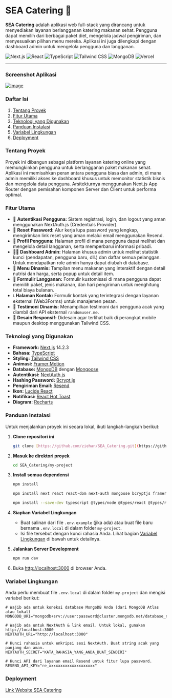# SEA Catering 🍲

**SEA Catering** adalah aplikasi web full-stack yang dirancang untuk menyediakan layanan berlangganan katering makanan sehat. Pengguna dapat memilih dari berbagai paket diet, mengelola jadwal pengiriman, dan menyesuaikan pilihan menu mereka. Aplikasi ini juga dilengkapi dengan dashboard admin untuk mengelola pengguna dan langganan.

![Next.js](https://img.shields.io/badge/Next.js-14.2.3-black?style=for-the-badge&logo=next.js)
![React](https://img.shields.io/badge/React-18.2.0-blue?style=for-the-badge&logo=react)
![TypeScript](https://img.shields.io/badge/TypeScript-5-blue?style=for-the-badge&logo=typescript)
![Tailwind CSS](https://img.shields.io/badge/Tailwind_CSS-4-38B2AC?style=for-the-badge&logo=tailwind-css)
![MongoDB](https://img.shields.io/badge/MongoDB-8-47A248?style=for-the-badge&logo=mongodb)
![Vercel](https://img.shields.io/badge/Deployed_on-Vercel-black?style=for-the-badge&logo=vercel)

---

### Screenshot Aplikasi

<a href="https://ibb.co/nqhkbP7Z"><img src="https://i.ibb.co/mrQzGN91/image.png" alt="image" border="0"></a>

### Daftar Isi

1.  [Tentang Proyek](#tentang-proyek)
2.  [Fitur Utama](#fitur-utama)
3.  [Teknologi yang Digunakan](#teknologi-yang-digunakan)
4.  [Panduan Instalasi](#panduan-instalasi)
5.  [Variabel Lingkungan](#variabel-lingkungan)
6.  [Deployment](#deployment)

### Tentang Proyek

Proyek ini dibangun sebagai platform layanan katering online yang memungkinkan pengguna untuk berlangganan paket makanan sehat. Aplikasi ini memisahkan peran antara pengguna biasa dan admin, di mana admin memiliki akses ke dashboard khusus untuk memonitor statistik bisnis dan mengelola data pengguna. Arsitekturnya menggunakan Next.js App Router dengan pemisahan komponen Server dan Client untuk performa optimal.

### Fitur Utama

- 🔐 **Autentikasi Pengguna:** Sistem registrasi, login, dan logout yang aman menggunakan NextAuth.js (Credentials Provider).
- 🔑 **Reset Password:** Alur kerja lupa password yang lengkap, mengirimkan link reset yang aman melalui email menggunakan Resend.
- 👤 **Profil Pengguna:** Halaman profil di mana pengguna dapat melihat dan mengelola detail langganan, serta memperbarui informasi pribadi.
- 👨‍💻 **Dashboard Admin:** Halaman khusus admin untuk melihat statistik kunci (pendapatan, pengguna baru, dll.) dan daftar semua pelanggan. Untuk mendapatkan role admin hanya dapat diubah di database.
- 🥗 **Menu Dinamis:** Tampilan menu makanan yang interaktif dengan detail nutrisi dan harga, serta popup untuk detail item.
- 📝 **Formulir Langganan:** Formulir kustomisasi di mana pengguna dapat memilih paket, jenis makanan, dan hari pengiriman untuk menghitung total biaya bulanan.
- 📞 **Halaman Kontak:** Formulir kontak yang terintegrasi dengan layanan eksternal (Web3Forms) untuk manajemen pesan.
- 💬 **Testimoni Dinamis:** Menampilkan testimoni dari pengguna acak yang diambil dari API eksternal `randomuser.me`.
- 📱 **Desain Responsif:** Didesain agar terlihat baik di perangkat mobile maupun desktop menggunakan Tailwind CSS.

### Teknologi yang Digunakan

- **Framework:** [Next.js](https://nextjs.org/) 14.2.3
- **Bahasa:** [TypeScript](https://www.typescriptlang.org/)
- **Styling:** [Tailwind CSS](https://tailwindcss.com/)
- **Animasi:** [Framer Motion](https://www.framer.com/motion/)
- **Database:** [MongoDB](https://www.mongodb.com/) dengan [Mongoose](https://mongoosejs.com/)
- **Autentikasi:** [NextAuth.js](https://next-auth.js.org/)
- **Hashing Password:** [Bcrypt.js](https://github.com/dcodeIO/bcrypt.js)
- **Pengiriman Email:** [Resend](https://resend.com/)
- **Ikon:** [Lucide React](https://lucide.dev/)
- **Notifikasi:** [React Hot Toast](https://react-hot-toast.com/)
- **Diagram:** [Recharts](https://recharts.org/)

### Panduan Instalasi

Untuk menjalankan proyek ini secara lokal, ikuti langkah-langkah berikut:

1.  **Clone repositori ini**

    ```bash
    git clone [https://github.com/ziehan/SEA_Catering.git](https://github.com/ziehan/SEA_Catering.git)
    ```

2.  **Masuk ke direktori proyek**

    ```bash
    cd SEA_Catering/my-project
    ```

3.  **Install semua dependensi**

    ```bash
    npm install
    ```

    ```bash
    npm install next react react-dom next-auth mongoose bcryptjs framer-motion lucide-react react-hot-toast recharts react-datepicker tailwind-merge @uploadcare/react-uploader
    ```

    ```bash
    npm install --save-dev typescript @types/node @types/react @types/react-dom eslint eslint-config-next tailwindcss postcss autoprefixer @types/react-datepicker
    ```

4.  **Siapkan Variabel Lingkungan**

    - Buat salinan dari file `.env.example` (jika ada) atau buat file baru bernama `.env.local` di dalam folder `my-project`.
    - Isi file tersebut dengan kunci rahasia Anda. Lihat bagian [Variabel Lingkungan](#variabel-lingkungan) di bawah untuk detailnya.

5.  **Jalankan Server Development**

    ```bash
    npm run dev
    ```

6.  Buka [http://localhost:3000](http://localhost:3000) di browser Anda.

### Variabel Lingkungan

Anda perlu membuat file `.env.local` di dalam folder `my-project` dan mengisi variabel berikut:

```env
# Wajib ada untuk koneksi database MongoDB Anda (dari MongoDB Atlas atau lokal)
MONGODB_URI="mongodb+srv://user:password@cluster.mongodb.net/database_name"

# Wajib ada untuk NextAuth & link email. Untuk lokal, gunakan http://localhost:3000
NEXTAUTH_URL="http://localhost:3000"

# Kunci rahasia untuk enkripsi sesi NextAuth. Buat string acak yang panjang dan aman.
NEXTAUTH_SECRET="KATA_RAHASIA_YANG_ANDA_BUAT_SENDIRI"

# Kunci API dari layanan email Resend untuk fitur lupa password.
RESEND_API_KEY="re_xxxxxxxxxxxxxxxxxxxx"
```

### Deployment

[Link Website SEA Catering](sea-catering-indonesia.vercel.app)
